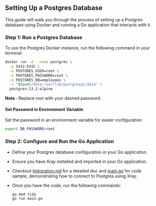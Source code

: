 ## Setting Up a Postgres Database

This guide will walk you through the process of setting up a Postgres database using Docker and running a Go application that interacts with it.

### Step 1: Run a Postgres Database

To use the Postgres Docker instance, run the following command in your terminal:

```bash
docker run -d --name postgres \
  -p 5432:5432 \
  -e POSTGRES_USER=root \
  -e POSTGRES_PASSWORD=root \
  -e POSTGRES_DB=employees \
  -v "$(pwd)/data:/var/lib/postgresql/data" \
  postgres:13.2-alpine

```

**Note** : Replace root with your desired password.

#### Set Password in Environment Variable

Set the password in an environment variable for easier configuration:
  
  ```bash
  export DB_PASSWORD=root
  ```
  
### Step 2: Configure and Run the Go Application

- Define your Postgres database configuration in your Go application.

- Ensure you have Xray installed and imported in your Go application.

- Checkout [Integration.md](https://github.com/thesaas-company/xray/tree/main/example/postgres/integration.md) for a detailed doc and [main.go](https://github.com/thesaas-company/xray/tree/main/example/postgres/main.go) for code sample, demonstrating how to connect to Postgres using Xray.

- Once you have the code, run the following commands:
  
  ```
  go mod tidy
  go run main.go
  ```




